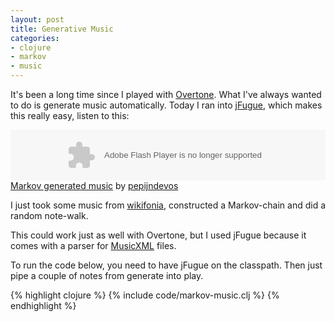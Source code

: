 ```yaml
---
layout: post
title: Generative Music
categories:
- clojure
- markov
- music
---
```


It's been a long time since I played with [Overtone][1]. What I've always wanted to do is generate music automatically. Today I ran into [jFugue][2], which makes this really easy, listen to this:

<object height="81" width="100%"> <param name="movie" value="http://player.soundcloud.com/player.swf?url=http%3A%2F%2Fapi.soundcloud.com%2Ftracks%2F18222911"></param> <param name="allowscriptaccess" value="always"></param> <embed allowscriptaccess="always" height="81" src="http://player.soundcloud.com/player.swf?url=http%3A%2F%2Fapi.soundcloud.com%2Ftracks%2F18222911" type="application/x-shockwave-flash" width="100%"></embed> </object>
<span><a href="http://soundcloud.com/pepijndevossc/markov-generated-music">Markov generated music</a> by <a href="http://soundcloud.com/pepijndevossc">pepijndevos</a></span>

I just took some music from [wikifonia][3], constructed a Markov-chain and did a random note-walk.

This could work just as well with Overtone, but I used jFugue because it comes with a parser for [MusicXML][4] files.

To run the code below, you need to have jFugue on the classpath. Then just pipe a couple of notes from generate into play.

{% highlight clojure %}
{% include code/markov-music.clj %}
{% endhighlight %}

[1]: https://github.com/rosejn/overtone
[2]: http://www.jfugue.org/
[3]: http://www.wikifonia.org/
[4]: http://www.recordare.com/musicxml
